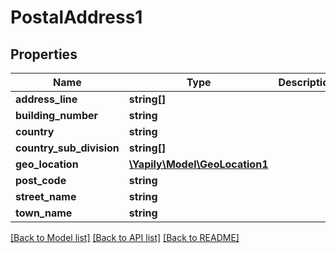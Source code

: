 # PostalAddress1

## Properties
Name | Type | Description | Notes
------------ | ------------- | ------------- | -------------
**address_line** | **string[]** |  | [optional] 
**building_number** | **string** |  | [optional] 
**country** | **string** |  | [optional] 
**country_sub_division** | **string[]** |  | [optional] 
**geo_location** | [**\Yapily\Model\GeoLocation1**](GeoLocation1.md) |  | [optional] 
**post_code** | **string** |  | [optional] 
**street_name** | **string** |  | [optional] 
**town_name** | **string** |  | [optional] 

[[Back to Model list]](../README.md#documentation-for-models) [[Back to API list]](../README.md#documentation-for-api-endpoints) [[Back to README]](../README.md)


